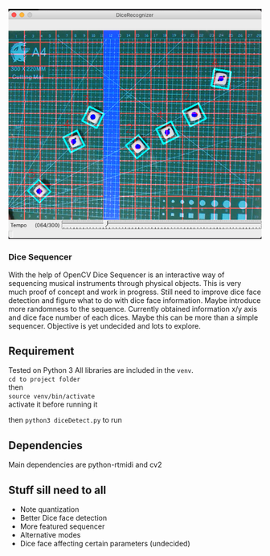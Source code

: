 
!["screenshot/img1.png"](screenshot/img1.png)
### Dice Sequencer
With the help of OpenCV Dice Sequencer is an interactive way of sequencing musical instruments 
through physical objects. This is very much proof of concept and work in progress. 
Still need to improve dice face detection and figure what to do with dice face information.
Maybe introduce more randomness to the sequence. Currently obtained information x/y axis and dice face number of each dices.
Maybe this can be more than a simple sequencer. Objective is yet undecided and lots to explore.


## Requirement 
Tested on Python 3
All libraries are included in the `venv`.  
`cd to project folder`  
then  
`source venv/bin/activate`  
activate it before running it  

then `python3 diceDetect.py` to run    


## Dependencies 
Main dependencies are python-rtmidi and cv2


## Stuff sill need to all
- Note quantization
- Better Dice face detection
- More featured sequencer
- Alternative modes
- Dice face affecting certain parameters (undecided)







